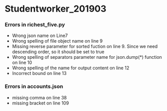 # Studentworker_201903 #

### Errors in richest_five.py ###

* Wrong json name on Line7   
* Wrong spelling of file object name on line 9
* Missing reverse parameter for sorted fuction on line 9. Since we need descending order, so it should be set to true
* Wrong spelling of separators parameter name for json.dump(*) function on line 10
* Wrong spelling of the name for output content on line 12
* Incorrect bound on line 13
### Errors in accounts.json ###

* missing comma on line 38 
* missing bracket on line 109 
